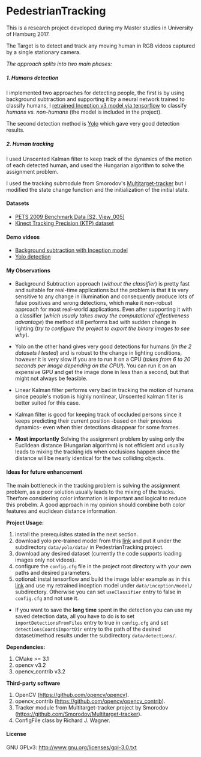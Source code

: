 # PedestrianTracking

This is a research project developed during my Master studies in University of Hamburg 2017.

The Target is to detect and track any moving human in RGB videos captured by a single stationary camera.

*The approach splits into two main phases:*

##### 1. Humans detection
I implemented two approaches for detecting people, the first is by using background subtraction and supporting it by a neural network trained to classify humans, I [retrained Inception v3 model via tensorflow](https://www.tensorflow.org/tutorials/image_retraining) to classify *humans vs. non-humans* (the model is included in the project). 

The second detection method is [Yolo](https://pjreddie.com/darknet/yolo/) which gave very good detection results.

##### 2. Human tracking
I used Unscented Kalman filter to keep track of the dynamics of the motion of each detected human, and used the Hungarian algorithm to solve the assignment problem.

I used the tracking submodule from Smorodov's [Multitarget-tracker](https://github.com/Smorodov/Multitarget-tracker) but I modified the state change function and the initialization of the initial state.

#### Datasets
* [PETS 2009 Benchmark Data [S2, View_005]](http://www.cvg.reading.ac.uk/PETS2009/a.html)
* [Kinect Tracking Precision (KTP) dataset](http://www.dei.unipd.it/~munaro/KTP-dataset.html)

#### Demo videos
* [Background subtraction with Inception model](https://youtu.be/a6h9dLBJgTU)
* [Yolo detection](https://youtu.be/v2D3t0t7gWM)

#### My Observations

* Background Subtraction approach (*without the classifier*) is pretty fast and suitable for real-time applications but the problem is that it is very sensitive to any change in illumination and consequently produce lots of false positives and wrong detections, which make it non-robust approach for most real-world applications. Even after supporting it with a classifier (*which usualy takes away the computational effectiveness advantage*) the method still performs bad with sudden change in lighting (*try to configure the project to export the binary images to see why*).

* Yolo on the other hand gives very good detections for humans (*in the 2 datasets I tested*) and is robust to the change in lighting conditions, however it is very slow if you are to run it on a CPU (*takes from 6 to 20 seconds per image depending on the CPU!*). You can run it on an expensive GPU and get the image done in less than a second, but that might not always be feasible.

* Linear Kalman filter performs very bad in tracking the motion of humans since people's motion is highly nonlinear, Unscented kalman filter is better suited for this case.

* Kalman filter is good for keeping track of occluded persons since it keeps predicting their current position -based on their previous dynamics- even when thier detections disappear for some frames.

* **Most importantly** Solving the assignment problem by using only the Euclidean distance (Hungarian algorithm) is not efficient and usually leads to mixing the tracking ids when occlusions happen since the distance will be nearly identical for the two colliding objects.

#### Ideas for future enhancement
The main bottleneck in the tracking problem is solving the assignment problem, as a poor solution usually leads to the mixing of the tracks. Therfore considering color information is important and logical to reduce this probelm. A good approach in my opinion should combine both color features and euclidean distance information.

**Project Usage:**
1. install the prerequisites stated in the next section.
2. download yolo pre-trained model from this [link](https://pjreddie.com/media/files/yolo.weights) and put it under the subdirectory `data/yolo/data/` in PedestrianTracking project.
3. download any desired dataset (currently the code supports loading images only not videos).
4. configure the `config.cfg` file in the project root directory with your own paths and desired parameters.
5. optional: instal tensorflow and build the image labler example as in this [link](https://www.tensorflow.org/tutorials/image_retraining) and use my retrained inception model under `data/inception/model/` subdirectory. Otherwise you can set `useClassifier` entry to false in `config.cfg` and not use it.

* If you want to save the **long time** spent in the detection you can use my saved detection data, all you have to do is to set `importDetectionsFromFiles` entry to true in `config.cfg` and set `detectionsCoordsImportDir` entry to the path of the desired dataset/method results under the subdirectory `data/detections/`.

**Dependencies:**
1. CMake >= 3.1
2. opencv v3.2
3. opencv_contrib v3.2

**Third-party software**
1. OpenCV (https://github.com/opencv/opencv).
2. opencv_contrib (https://github.com/opencv/opencv_contrib).
2. Tracker module from Multitarget-tracker project by Smorodov
(https://github.com/Smorodov/Multitarget-tracker).
3. ConfigFile class by Richard J. Wagner.


#### License
GNU GPLv3: http://www.gnu.org/licenses/gpl-3.0.txt 
